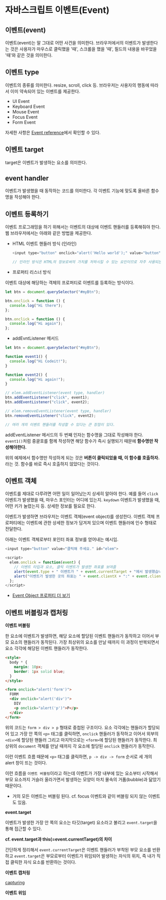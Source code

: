 # 자바스크립트 이벤트(Event)

## 이벤트(event)

이벤트(event)는 말 그대로 어떤 사건을 의미한다. 브라우저에서의 이벤트가 발생한다는 것은 사용자가 마우스로 클릭했을 '때', 스크롤을 했을 '때', 필드의 내용을 바꾸었을 '때'와 같은 것을 의미한다.

## 이벤트 type

이벤트의 종류를 의미한다. resize, scroll, click 등. 브라우저는 사용자의 행동에 따라서 이미 약속되어 있는 이벤트를 제공한다.

- UI Event
- Keyboard Event
- Mouse Event
- Focus Event
- Form Event

자세한 사항은 [Event reference](https://developer.mozilla.org/en-US/docs/Web/Reference/Events)에서 확인할 수 있다.

## 이벤트 target

target은 이벤트가 발생하는 요소를 의미한다.

## event handler

이벤트가 발생했을 때 동작하는 코드를 의미한다. 각 이벤트 기능에 맞도록 올바른 함수명을 작성해야 한다.

## 이벤트 등록하기

이벤트 프로그래밍을 하기 위해서는 이벤트의 대상에 이벤트 핸들러를 등록해줘야 한다. 웹 브라우저에서는 아래와 같은 방법을 제공한다.

- HTML 이벤트 핸들러 방식 (인라인)

  ```js
  <input type="button" onclick="alert('Hello world');" value="button" />

  // 인라인 방식은 HTML의 정보로써의 가치를 저하시킬 수 있는 요인이므로 자주 사용되는 방법은 아니다.
  ```

- 프로퍼티 리스너 방식

이벤트 대상에 해당하는 객체의 프로퍼티로 이벤트를 등록하는 방식이다.

```js
let btn = document.querySelector("#myBtn");

btn.onclick = function () {
  console.log("Hi there");
};

btn.onclick = function () {
  console.log("Hi again");
};
```

- addEvntListener 메서드

```js
let btn = document.querySelector("#myBtn");

function event1() {
  console.log("Hi Codeit!");
}

function event2() {
  console.log("Hi again!");
}

// elem.addEventListener(event type, handler)
btn.addEventListener("click", event1);
btn.addEventListener("click", event2);

// elem.removeEventListener(event type, handler)
btn.removeEventListener("click", event2);

// 여러 개의 이벤트 핸들러를 작성할 수 있다는 큰 장점이 있다.
```

addEventListener 메서드의 두 번째 인자는 함수명을 그대로 작성해야 한다. `event1()`처럼 중괄호를 함께 작성하면 해당 함수가 즉시 실행되기 때문에 **함수명만 작성해야한다.**

위의 예제에서 함수명만 작성하게 되는 것은 **버튼이 클릭되었을 때, 이 함수를 호출하자.** 라는 것. 함수를 바로 즉시 호출하지 않았다는 것이다.

## 이벤트 객체

이벤트를 제대로 다루려면 어떤 일이 일어났는지 상세히 알아야 한다. 예를 들어 `click` 이벤트가 발생했을 때, 마우스 포인터는 어디에 있는지. `keydown` 이벤트가 발생했을 때, 어떤 키가 눌렸는지 등. 상세한 정보를 필요로 한다.

이벤트가 발생하면 브라우저는 이벤트 객체(event object)를 생성한다. 이벤트 객체 프로퍼티에는 이벤트에 관한 상세한 정보가 담겨져 있으며 이벤트 핸들러에 인수 형태로 전달한다.

아래는 이벤트 객체로부터 포인터 좌표 정보를 얻어내는 예시임.

```js
<input type="button" value="클릭해 주세요." id="elem">

<script>
  elem.onclick = function(event) {
    // 이벤트 타입과 요소, 클릭 이벤트가 발생한 좌표를 보여줌
    alert(event.type + " 이벤트가 " + event.currentTarget + "에서 발생했습니다.");
    alert("이벤트가 발생한 곳의 좌표는 " + event.clientX + ":" + event.clientY +"입니다.");
  };
</script>
```

- [Event Object 프로퍼티 더 보기](https://developer.mozilla.org/en-US/docs/Web/API/Event)

## 이벤트 버블링과 캡처링

**이벤트 버블링**

한 요소에 이벤트가 발생하면, 해당 요소에 할당된 이벤트 핸들러가 동작하고 이어서 부모 요소의 핸들러가 동작된다. 가장 최상위의 요소를 만날 때까지 이 과정이 반복되면서 요소 각각에 해당된 이벤트 핸들러가 동작한다.

```html
<style>
  body * {
    margin: 10px;
    border: 1px solid blue;
  }
</style>

<form onclick="alert('form')">
  FORM
  <div onclick="alert('div')">
    DIV
    <p onclick="alert('p')">P</p>
  </div>
</form>
```

위의 코드는 `form > div > p` 형태로 중첩된 구조이다. 요소 각각에는 핸들러가 할당되어 있고 가장 안 쪽의 `<p>` 태그를 클릭하면, `onclick` 핸들러가 동작하고 이어서 외부의 `<div>`에 할당된 핸들러 그리고 마지막으로는 `<form>`에 할당된 핸들러가 동작한다. 최상위의 `document` 객체를 만날 때까지 각 요소에 할당된 `onclick` 핸들러가 동작한다.

이런 이벤트 흐름 때문에 `<p>` 태그를 클릭하면, `p -> div -> form` 순서로 세 개의 alert 창이 뜨는 것이다.

이런 흐름을 `이벤트 버블링`이라고 하는데 이벤트가 가장 내부에 있는 요소부터 시작해서 부모 요소까지 거슬러 올라가면서 발생하는 모양이 마치 물속의 거품(bubble)과 닮았기 때문이다.

- 거의 모든 이벤트는 버블링 된다. cf. focus 이벤트와 같이 버블링 되지 않는 이벤트도 있음.

**event.target**

이벤트가 발생한 가장 안 쪽의 요소는 타깃(target) 요소라고 불리고 `event.target`을 통해 접근할 수 있다.

**cf. event.target과 this(=event.currentTarget)의 차이**

간단하게 정리해서 `event.currentTarget`은 이벤트 핸들러가 부착된 부모 요소를 반환하고 `event.target`은 부모로부터 이벤트가 위임되어 발생하는 자식의 위치, 즉 내가 직접 클릭한 자식 요소를 반환하는 것이다.

**이벤트 캡처링**

[capturing](./../images/eventflow.svg)

**이벤트 위임**
